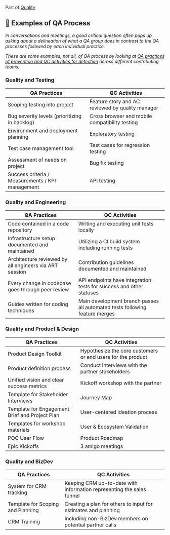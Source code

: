 Part of [Quality](/README.md)

## :notebook: Examples of QA Process

_In conversations and meetings, a good critical question often pops up asking about a delineation of what a 
QA group does in contrast to the QA processes followed by each individual practice._

_These are some examples, not all, of QA process by looking at 
[QA practices of prevention and QC activities for detection](/qm_qa_qc.md) across different contributing teams._

### Quality and Testing

| QA Practices                                     | QC Activities                                    |
| ------------------------------------------------ | ------------------------------------------------ |
| Scoping testing into project                     | Feature story and AC reviewed by quality manager |
| Bug severity levels (prioritizing in backlog)    | Cross browser and mobile compatibility testing   |
| Environment and deployment planning              | Exploratory testing                              |
| Test case management tool                        | Test cases for regression testing                |
| Assessment of needs on project                   | Bug fix testing                                  |
| Success criteria / Measurements / KPI management | API testing                                      |

### Quality and Engineering

| QA Practices                                           | QC Activities                                                               |
| ------------------------------------------------------ | --------------------------------------------------------------------------- |
| Code contained in a code repository                    | Writing and executing unit tests locally                                    |
| Infrastructure setup documented and maintained         | Utilizing a CI build system including running tests                         |
| Architecture reviewed by all engineers via ART session | Contribution guidelines documented and maintained                           |
| Every change in codebase goes through peer review      | API endpoints have integration tests for success and other statuses         |
| Guides written for coding techniques                   | Main development branch passes all automated tests following feature merges |

### Quality and Product & Design

| QA Practices                                   | QC Activities                                               |
| ---------------------------------------------- | ----------------------------------------------------------- |
| Product Design Toolkit                         | Hypothesize the core customers or end users for the product |
| Product definition process                     | Conduct interviews with the partner stakeholders            |
| Unified vision and clear success metrics       | Kickoff workshop with the partner                           |
| Template for Stakeholder Interviews            | Journey Map                                                 |
| Template for Engagement Brief and Project Plan | User-centered ideation process                              |
| Templates for workshop materials               | User & Ecosystem Validation                                 |
| POC User Flow                                  | Product Roadmap                                             |
| Epic Kickoffs                                  | 3 amigo meetings                                            |

### Quality and BizDev

| QA Practices                      | QC Activities                                                          |
| --------------------------------- | ---------------------------------------------------------------------- |
| System for CRM tracking           | Keeping CRM up-to-date with information representing the sales funnel  |
| Template for Scoping and Planning | Creating a plan for others to input for estimates and planning |
| CRM Training                      | Including non-BizDev members on potential partner calls                |
